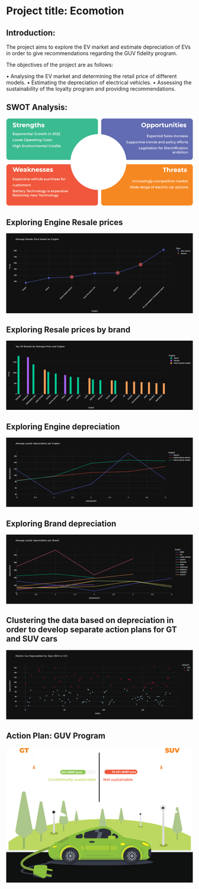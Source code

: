 # Project title: Ecomotion

## Introduction:
The project aims to explore the EV market and estimate depreciation of EVs in order to give recommendations regarding the GUV fidelity program. 

The objectives of the project are as follows:

• Analysing the EV market and determining the retail price of different models.
• Estimating the depreciation of electrical vehicles.
• Assessing the sustainability of the loyalty program and providing recommendations.

## SWOT Analysis:

![Alt text](images/swot_1.png)


## Exploring Engine Resale prices

![Alt text](images/engine.png)

## Exploring Resale prices by brand

![Alt text](images/brands.png)

## Exploring Engine depreciation

![Alt text](images/eng_dep.png)

## Exploring Brand depreciation

![Alt text](images/brand_dep.png)

## Clustering the data based on depreciation in order to develop separate action plans for GT and SUV cars

![Alt text](images/clustering.png)

## Action Plan: GUV Program

![Alt text](images/guv_1.png)
